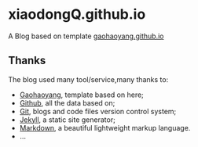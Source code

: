 # xiaodongQ.github.io

A Blog based on template [gaohaoyang.github.io](https://github.com/Gaohaoyang/gaohaoyang.github.io.git)

## Thanks

The blog used many tool/service,many thanks to:

* [Gaohaoyang](https://github.com/Gaohaoyang/gaohaoyang.github.io.git), template based on here;
* [Github](https://github.com/), all the data based on;
* [Git](https://git-scm.com/), blogs and code files version control system;
* [Jekyll](http://jekyllrb.com/), a static site generator;
* [Markdown](https://daringfireball.net/projects/markdown/), a beautiful lightweight markup language.
* …
